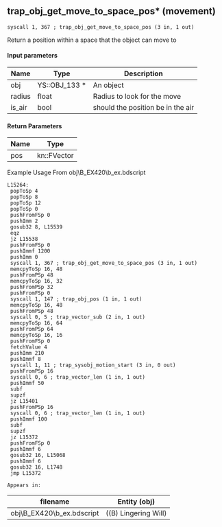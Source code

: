 ## trap_obj_get_move_to_space_pos* (movement)

`syscall 1, 367 ; trap_obj_get_move_to_space_pos (3 in, 1 out)`

Return a position within a space that the object can move to

#### Input parameters
| Name | Type | Description
|------|------|------------
| obj   | YS::OBJ_133 *   | An object
| radius   | float   | Radius to look for the move
| is_air   | bool   | should the position be in the air


#### Return Parameters
| Name | Type
|------|-----
| pos   | kn::FVector   
Example Usage From obj\B_EX420\b_ex.bdscript
```plaintext
L15264:
 popToSp 4
 popToSp 8
 popToSp 12
 popToSp 0
 pushFromFSp 0
 pushImm 2
 gosub32 8, L15539
 eqz 
 jz L15538
 pushFromFSp 0
 pushImmf 1200
 pushImm 0
 syscall 1, 367 ; trap_obj_get_move_to_space_pos (3 in, 1 out)
 memcpyToSp 16, 48
 pushFromPSp 48
 memcpyToSp 16, 32
 pushFromPSp 32
 pushFromFSp 0
 syscall 1, 147 ; trap_obj_pos (1 in, 1 out)
 memcpyToSp 16, 48
 pushFromPSp 48
 syscall 0, 5 ; trap_vector_sub (2 in, 1 out)
 memcpyToSp 16, 64
 pushFromPSp 64
 memcpyToSp 16, 16
 pushFromFSp 0
 fetchValue 4
 pushImm 210
 pushImmf 8
 syscall 1, 11 ; trap_sysobj_motion_start (3 in, 0 out)
 pushFromPSp 16
 syscall 0, 6 ; trap_vector_len (1 in, 1 out)
 pushImmf 50
 subf 
 supzf 
 jz L15401
 pushFromPSp 16
 syscall 0, 6 ; trap_vector_len (1 in, 1 out)
 pushImmf 100
 subf 
 supzf 
 jz L15372
 pushFromFSp 0
 pushImmf 6
 gosub32 16, L15068
 pushImmf 6
 gosub32 16, L1748
 jmp L15372
```





	Appears in:
| filename | Entity (obj)
|----------|-------------
| obj\B_EX420\b_ex.bdscript       | ((B) Lingering Will)          



